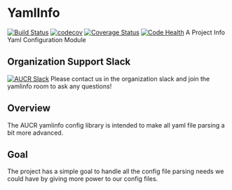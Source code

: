 # YamlInfo
[![Build Status](https://travis-ci.org/AUCR/yamlinfo.svg?branch=master)](https://travis-ci.org/AUCR/AUCR)
[![codecov](https://codecov.io/gh/AUCR/yamlinfo/branch/master/graph/badge.svg)](https://codecov.io/gh/AUCR/AUCR)
[![Coverage Status](https://coveralls.io/repos/github/AUCR/yamlinfo/badge.svg)](https://coveralls.io/github/AUCR/yamlinfo)
[![Code Health](https://landscape.io/github/AUCR/yamlinfo/master/landscape.svg?style=flat)](https://landscape.io/github/AUCR/yamlinfo/master)
A Project Info Yaml Configuration Module

## Organization Support Slack
[![AUCR Slack](https://slack.aucr.io/badge.svg)](https://slack.aucr.io/)
Please contact us in the organization slack and join the yamlinfo room to ask any questions!


## Overview
The AUCR yamlinfo config library is intended to make all yaml file parsing a bit more advanced. 


## Goal 
The project has a simple goal to handle all the config file parsing needs we could have by giving more power to our config files.


